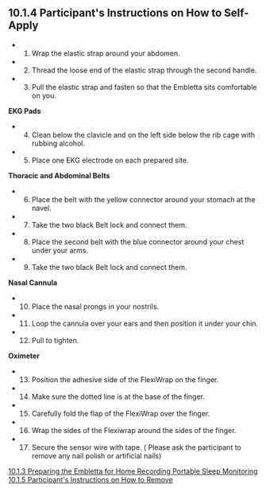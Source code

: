 ## 10.1.4 Participant's Instructions on How to Self-Apply


* 1. Wrap the elastic strap around your abdomen.
* 2. Thread the loose end of the elastic strap through the second handle.
* 3. Pull the elastic strap and fasten so that the Embletta sits comfortable on you.

**EKG Pads**

* 4. Clean below the clavicle and on the left side below the rib cage with rubbing alcohol.
* 5. Place one EKG electrode on each prepared site.

**Thoracic and Abdominal Belts**

* 6. Place the belt with the yellow connector around your stomach at the navel.
* 7. Take the two black Belt lock and connect them.
* 8. Place the second belt with the blue connector around your chest under your arms.
* 9. Take the two black Belt lock and connect them.

**Nasal Cannula**

* 10. Place the nasal prongs in your nostrils.
* 11. Loop the cannula over your ears  and then position it under your chin.
* 12. Pull to tighten.

**Oximeter**

* 13. Position the adhesive side of the FlexiWrap on the finger.
* 14. Make sure the dotted line is at the base of the finger.
* 15. Carefully fold the flap of the FlexiWrap over the finger.
* 16. Wrap the sides of the Flexiwrap around the sides of the finger.
* 17. Secure the sensor wire with tape. ( Please ask the participant to remove any nail polish or artificial nails)


<div class="center">
<div class="btn-group">
  <a href=":pages_path:/manuals/portable-sleep-monitoring/10-01-03-preparing-home-recording.md" class="btn btn-default">
    <span class="glyphicon glyphicon-chevron-left"></span>
    10.1.3 Preparing the Embletta for Home Recording
  </a>

  <a href=":pages_path:/manuals/portable-sleep-monitoring" class="btn btn-default">
    <span class="glyphicon glyphicon-chevron-up"></span>
    Portable Sleep Monitoring
  </a>

  <a href=":pages_path:/manuals/portable-sleep-monitoring/10-01-05-ppt-remove.md" class="btn btn-success">
    10.1.5 Participant's Instructions on How to Remove
    <span class="glyphicon glyphicon-chevron-right"></span>
  </a>
</div>
</div>
